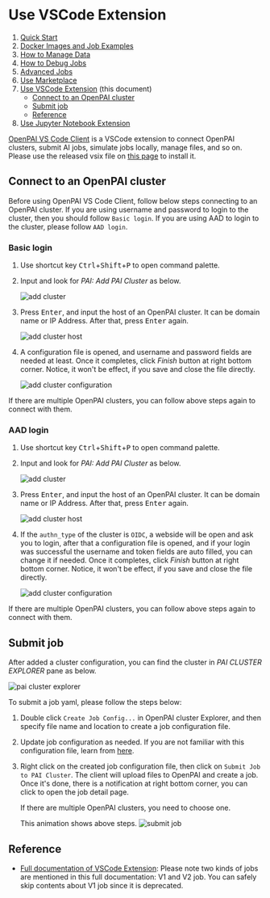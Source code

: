 # Use VSCode Extension

1. [Quick Start](./quick-start.md)
2. [Docker Images and Job Examples](./docker-images-and-job-examples.md)
3. [How to Manage Data](./how-to-manage-data.md)
4. [How to Debug Jobs](./how-to-debug-jobs.md)
5. [Advanced Jobs](./advanced-jobs.md)
6. [Use Marketplace](./use-marketplace.md)
7. [Use VSCode Extension](./use-vscode-extension.md) (this document)
    - [Connect to an OpenPAI cluster](#connect-to-an-openpai-cluster)
    - [Submit job](#submit-job)
    - [Reference](#reference)
8. [Use Jupyter Notebook Extension](./use-jupyter-notebook-extension.md)


[OpenPAI VS Code Client](https://github.com/microsoft/openpaivscode) is a VSCode extension to connect OpenPAI clusters, submit AI jobs, simulate jobs locally, manage files, and so on. Please use the released vsix file on [this page](https://github.com/microsoft/openpaivscode/releases) to install it.

## Connect to an OpenPAI cluster

Before using OpenPAI VS Code Client, follow below steps connecting to an OpenPAI cluster. If you are using username and password to login to the cluster, then you should follow `Basic login`. If you are using AAD to login to the cluster, please follow `AAD login`.

### Basic login

1. Use shortcut key <kbd>Ctrl</kbd>+<kbd>Shift</kbd>+<kbd>P</kbd> to open command palette.
2. Input and look for *PAI: Add PAI Cluster* as below.

    ![add cluster](https://raw.githubusercontent.com/Microsoft/openpaivscode/0.3.0/assets/add_cluster.png)

3. Press <kbd>Enter</kbd>, and input the host of an OpenPAI cluster. It can be domain name or IP Address. After that, press <kbd>Enter</kbd> again.

    ![add cluster host](https://raw.githubusercontent.com/Microsoft/openpaivscode/0.3.0/assets/add_cluster_host.png)

4. A configuration file is opened, and username and password fields are needed at least. Once it completes, click *Finish* button at right bottom corner. Notice, it won't be effect, if you save and close the file directly.

    ![add cluster configuration](https://raw.githubusercontent.com/Microsoft/openpaivscode/0.3.0/assets/add-cluster-finish.png)

If there are multiple OpenPAI clusters, you can follow above steps again to connect with them.

### AAD login

1. Use shortcut key <kbd>Ctrl</kbd>+<kbd>Shift</kbd>+<kbd>P</kbd> to open command palette.
2. Input and look for *PAI: Add PAI Cluster* as below.

    ![add cluster](https://raw.githubusercontent.com/Microsoft/openpaivscode/0.3.0/assets/add_cluster.png)

3. Press <kbd>Enter</kbd>, and input the host of an OpenPAI cluster. It can be domain name or IP Address. After that, press <kbd>Enter</kbd> again.

    ![add cluster host](https://raw.githubusercontent.com/Microsoft/openpaivscode/0.3.0/assets/add_cluster_host.png)

4. If the `authn_type` of the cluster is `OIDC`, a webside will be open and ask you to login, after that a configuration file is opened, and if your login was successful the username and token fields are auto filled, you can change it if needed. Once it completes, click *Finish* button at right bottom corner. Notice, it won't be effect, if you save and close the file directly.

    ![add cluster configuration](https://raw.githubusercontent.com/Microsoft/openpaivscode/0.3.0/assets/add_aad_cluster.gif)

If there are multiple OpenPAI clusters, you can follow above steps again to connect with them.

## Submit job

After added a cluster configuration, you can find the cluster in *PAI CLUSTER EXPLORER* pane as below.

![pai cluster explorer](https://raw.githubusercontent.com/Microsoft/openpaivscode/0.3.0/assets/pai_cluster_explorer.png)

To submit a job yaml, please follow the steps below:

1. Double click `Create Job Config...` in OpenPAI cluster Explorer, and then specify file name and location to create a job configuration file.
2. Update job configuration as needed. If you are not familiar with this configuration file, learn from [here](https://github.com/microsoft/pai/blob/master/docs/marketplace-and-submit-job-v2/marketplace-and-submit-job-v2.md#introduction-to-yaml-file).
3. Right click on the created job configuration file, then click on `Submit Job to PAI Cluster`. The client will upload files to OpenPAI and create a job. Once it's done, there is a notification at right bottom corner, you can click to open the job detail page.

    If there are multiple OpenPAI clusters, you need to choose one.

    This animation shows above steps. ![submit job](https://raw.githubusercontent.com/Microsoft/openpaivscode/0.3.0/assets/submit-job-v2.gif)


## Reference

  - [Full documentation of VSCode Extension](https://github.com/microsoft/openpaivscode/blob/master/README.md): Please note two kinds of jobs are mentioned in this full documentation: V1 and V2 job. You can safely skip contents about V1 job since it is deprecated.
